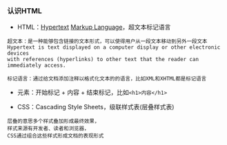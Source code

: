 ### 认识HTML

- HTML：[Hypertext](https://en.wikipedia.org/wiki/Hypertext) [Markup Language](https://en.wikipedia.org/wiki/Markup_language)，超文本标记语言

```
超文本：是一种能够包含链接的文本形式，可以使得用户从一段文本移动到另外一段文本
Hypertext is text displayed on a computer display or other electronic devices 
with references (hyperlinks) to other text that the reader can immediately access.

标记语言：通过给文档添加注释以格式化文本的的语言，比如XML和XHTML都是标记语言
```

- 元素：开始标记 + 内容 + 结束标记，比如`<h1>内容</h1>`

- CSS：Cascading Style Sheets，级联样式表(层叠样式表)

```
层叠的意思多个样式叠加形成最终效果，
样式来源有开发者、读者和浏览器，
CSS通过组合这些样式形成文档的表现形式
```
